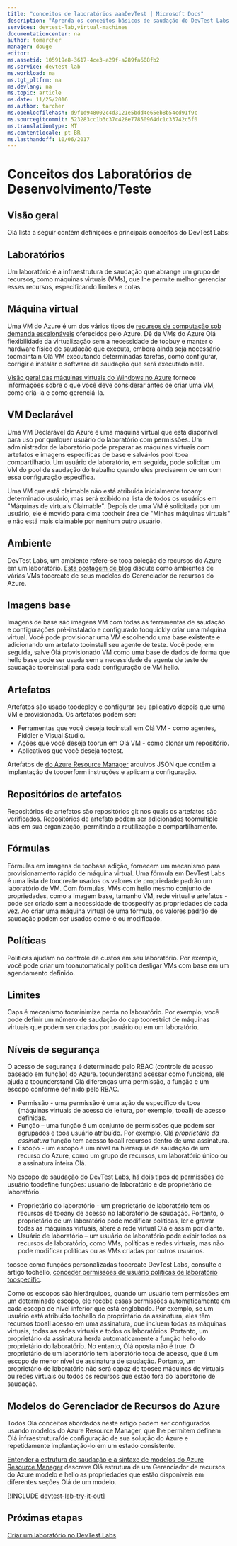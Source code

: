 ```yaml
---
title: "conceitos de laboratórios aaaDevTest | Microsoft Docs"
description: "Aprenda os conceitos básicos de saudação do DevTest Labs e como ele pode tornar fácil toocreate, gerenciar e monitorar as máquinas virtuais do Azure"
services: devtest-lab,virtual-machines
documentationcenter: na
author: tomarcher
manager: douge
editor: 
ms.assetid: 105919e8-3617-4ce3-a29f-a289fa608fb2
ms.service: devtest-lab
ms.workload: na
ms.tgt_pltfrm: na
ms.devlang: na
ms.topic: article
ms.date: 11/25/2016
ms.author: tarcher
ms.openlocfilehash: d9f1d948002c4d3121e5bdd4e65eb8b54cd91f9c
ms.sourcegitcommit: 523283cc1b3c37c428e77850964dc1c33742c5f0
ms.translationtype: MT
ms.contentlocale: pt-BR
ms.lasthandoff: 10/06/2017
---
```

# <a name="devtest-labs-concepts"></a>Conceitos dos Laboratórios de Desenvolvimento/Teste
## <a name="overview"></a>Visão geral
Olá lista a seguir contém definições e principais conceitos do DevTest Labs:

## <a name="labs"></a>Laboratórios
Um laboratório é a infraestrutura de saudação que abrange um grupo de recursos, como máquinas virtuais (VMs), que lhe permite melhor gerenciar esses recursos, especificando limites e cotas.

## <a name="virtual-machine"></a>Máquina virtual
Uma VM do Azure é um dos vários tipos de [recursos de computação sob demanda escalonáveis](https://docs.microsoft.com/azure/app-service-web/choose-web-site-cloud-service-vm) oferecidos pelo Azure. Dê de VMs do Azure Olá flexibilidade da virtualização sem a necessidade de toobuy e manter o hardware físico de saudação que executa, embora ainda seja necessário toomaintain Olá VM executando determinadas tarefas, como configurar, corrigir e instalar o software de saudação que será executado nele.

[Visão geral das máquinas virtuais do Windows no Azure](https://docs.microsoft.com/azure/virtual-machines/virtual-machines-windows-overview) fornece informações sobre o que você deve considerar antes de criar uma VM, como criá-la e como gerenciá-la.

## <a name="claimable-vm"></a>VM Declarável
Uma VM Declarável do Azure é uma máquina virtual que está disponível para uso por qualquer usuário do laboratório com permissões. Um administrador de laboratório pode preparar as máquinas virtuais com artefatos e imagens específicas de base e salvá-los pool tooa compartilhado. Um usuário de laboratório, em seguida, pode solicitar um VM do pool de saudação do trabalho quando eles precisarem de um com essa configuração específica.

Uma VM que está claimable não está atribuída inicialmente tooany determinado usuário, mas será exibido na lista de todos os usuários em "Máquinas de virtuais Claimable". Depois de uma VM é solicitada por um usuário, ele é movido para cima tootheir área de "Minhas máquinas virtuais" e não está mais claimable por nenhum outro usuário.

## <a name="environment"></a>Ambiente
DevTest Labs, um ambiente refere-se tooa coleção de recursos do Azure em um laboratório. [Esta postagem de blog](https://blogs.msdn.microsoft.com/devtestlab/2016/11/16/connect-2016-news-for-azure-devtest-labs-azure-resource-manager-template-based-environments-vm-auto-shutdown-and-more/) discute como ambientes de várias VMs toocreate de seus modelos do Gerenciador de recursos do Azure.

## <a name="base-images"></a>Imagens base
Imagens de base são imagens VM com todas as ferramentas de saudação e configurações pré-instalado e configurado tooquickly criar uma máquina virtual. Você pode provisionar uma VM escolhendo uma base existente e adicionando um artefato tooinstall seu agente de teste. Você pode, em seguida, salve Olá provisionado VM como uma base de dados de forma que hello base pode ser usada sem a necessidade de agente de teste de saudação tooreinstall para cada configuração de VM hello.

## <a name="artifacts"></a>Artefatos
Artefatos são usado toodeploy e configurar seu aplicativo depois que uma VM é provisionada. Os artefatos podem ser:

* Ferramentas que você deseja tooinstall em Olá VM - como agentes, Fiddler e Visual Studio.
* Ações que você deseja toorun em Olá VM - como clonar um repositório.
* Aplicativos que você deseja tootest.

Artefatos de [do Azure Resource Manager](../azure-resource-manager/resource-group-overview.md) arquivos JSON que contêm a implantação de tooperform instruções e aplicam a configuração.

## <a name="artifact-repositories"></a>Repositórios de artefatos
Repositórios de artefatos são repositórios git nos quais os artefatos são verificados. Repositórios de artefato podem ser adicionados toomultiple labs em sua organização, permitindo a reutilização e compartilhamento.

## <a name="formulas"></a>Fórmulas
Fórmulas em imagens de toobase adição, fornecem um mecanismo para provisionamento rápido de máquina virtual. Uma fórmula em DevTest Labs é uma lista de toocreate usados os valores de propriedade padrão um laboratório de VM.
Com fórmulas, VMs com hello mesmo conjunto de propriedades, como a imagem base, tamanho VM, rede virtual e artefatos - pode ser criado sem a necessidade de toospecify as propriedades de cada vez. Ao criar uma máquina virtual de uma fórmula, os valores padrão de saudação podem ser usados como-é ou modificado.

## <a name="policies"></a>Políticas
Políticas ajudam no controle de custos em seu laboratório. Por exemplo, você pode criar um tooautomatically política desligar VMs com base em um agendamento definido.

## <a name="caps"></a>Limites
Caps é mecanismo toominimize perda no laboratório. Por exemplo, você pode definir um número de saudação do cap toorestrict de máquinas virtuais que podem ser criados por usuário ou em um laboratório.

## <a name="security-levels"></a>Níveis de segurança
O acesso de segurança é determinado pelo RBAC (controle de acesso baseado em função) do Azure. toounderstand acessar como funciona, ele ajuda a toounderstand Olá diferenças uma permissão, a função e um escopo conforme definido pelo RBAC.

* Permissão - uma permissão é uma ação de específico de tooa (máquinas virtuais de acesso de leitura, por exemplo, tooall) de acesso definidas.
* Função – uma função é um conjunto de permissões que podem ser agrupados e tooa usuário atribuído. Por exemplo, Olá *proprietário da assinatura* função tem acesso tooall recursos dentro de uma assinatura.
* Escopo - um escopo é um nível na hierarquia de saudação de um recurso do Azure, como um grupo de recursos, um laboratório único ou a assinatura inteira Olá.

No escopo de saudação do DevTest Labs, há dois tipos de permissões de usuário toodefine funções: usuário de laboratório e de proprietário de laboratório.

* Proprietário do laboratório - um proprietário de laboratório tem os recursos de tooany de acesso no laboratório de saudação. Portanto, o proprietário de um laboratório pode modificar políticas, ler e gravar todas as máquinas virtuais, altere a rede virtual Olá e assim por diante.
* Usuário de laboratório – um usuário de laboratório pode exibir todos os recursos de laboratório, como VMs, políticas e redes virtuais, mas não pode modificar políticas ou as VMs criadas por outros usuários.

toosee como funções personalizadas toocreate DevTest Labs, consulte o artigo toohello, [conceder permissões de usuário políticas de laboratório toospecific](devtest-lab-grant-user-permissions-to-specific-lab-policies.md).

Como os escopos são hierárquicos, quando um usuário tem permissões em um determinado escopo, ele recebe essas permissões automaticamente em cada escopo de nível inferior que está englobado. Por exemplo, se um usuário está atribuído toohello do proprietário da assinatura, eles têm recursos tooall acesso em uma assinatura, que incluem todas as máquinas virtuais, todas as redes virtuais e todos os laboratórios. Portanto, um proprietário da assinatura herda automaticamente a função hello do proprietário do laboratório. No entanto, Olá oposta não é true. O proprietário de um laboratório tem laboratório tooa de acesso, que é um escopo de menor nível de assinatura de saudação. Portanto, um proprietário de laboratório não será capaz de toosee máquinas de virtuais ou redes virtuais ou todos os recursos que estão fora do laboratório de saudação.

## <a name="azure-resource-manager-templates"></a>Modelos do Gerenciador de Recursos do Azure
Todos Olá conceitos abordados neste artigo podem ser configurados usando modelos do Azure Resource Manager, que lhe permitem definem Olá infraestrutura/de configuração de sua solução do Azure e repetidamente implantação-lo em um estado consistente.

[Entender a estrutura de saudação e a sintaxe de modelos do Azure Resource Manager](https://docs.microsoft.com/azure/azure-resource-manager/resource-group-authoring-templates#template-format) descreve Olá estrutura de um Gerenciador de recursos do Azure modelo e hello as propriedades que estão disponíveis em diferentes seções Olá de um modelo.

[!INCLUDE [devtest-lab-try-it-out](../../includes/devtest-lab-try-it-out.md)]

## <a name="next-steps"></a>Próximas etapas
[Criar um laboratório no DevTest Labs](devtest-lab-create-lab.md)
